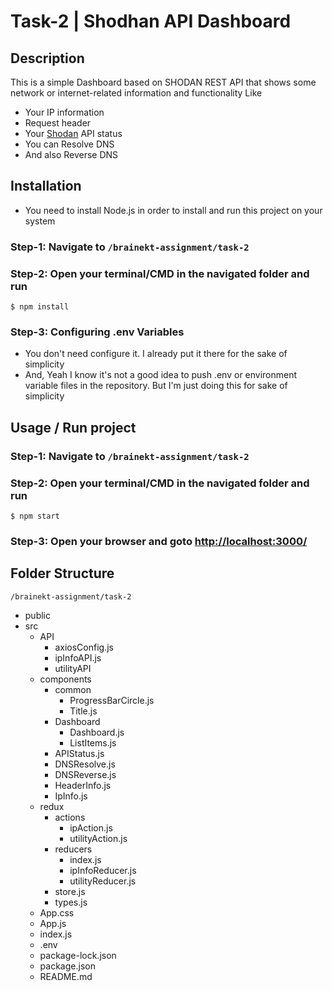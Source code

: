 # Task-2 | Shodhan API Dashboard

## Description

This is a simple Dashboard based on SHODAN REST API that shows some network or internet-related information and functionality Like
* Your IP information
* Request header
* Your [Shodan](https://developer.shodan.io/api) API status
* You can Resolve DNS
* And also Reverse DNS

## Installation

* You need to install Node.js in order to install and run this project on your system 

### Step-1: Navigate to `/brainekt-assignment/task-2` <br>
### Step-2: Open your terminal/CMD in the navigated folder and run
    $ npm install
### Step-3: Configuring .env Variables
  * You don't need configure it. I already put it there for the sake of simplicity
  * And, Yeah I know it's not a good idea to push .env or environment variable files in the repository. But I'm just doing this for sake of simplicity 
## Usage / Run project
### Step-1: Navigate to `/brainekt-assignment/task-2`
### Step-2: Open your terminal/CMD in the navigated folder and run
    $ npm start

### Step-3: Open your browser and goto [http://localhost:3000/](http://localhost:3000/)

## Folder Structure
`/brainekt-assignment/task-2`
- public
- src
  - API
    - axiosConfig.js
    - ipInfoAPI.js
    - utilityAPI
  - components
    - common
      - ProgressBarCircle.js
      - Title.js
    - Dashboard
      - Dashboard.js
      - ListItems.js
    - APIStatus.js
    - DNSResolve.js
    - DNSReverse.js
    - HeaderInfo.js
    - IpInfo.js
  - redux
    - actions
      - ipAction.js
      - utilityAction.js
    - reducers
      - index.js
      - ipInfoReducer.js
      - utilityReducer.js
    - store.js
    - types.js
  - App.css
  - App.js
  - index.js
  - .env
  - package-lock.json
  - package.json
  - README.md 